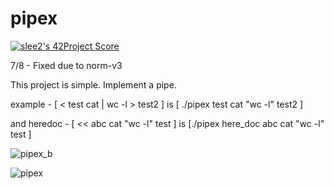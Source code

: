 # pipex

[![slee2's 42Project Score](https://badge42.herokuapp.com/api/project/slee2/pipex)](https://github.com/JaeSeoKim/badge42)

7/8 - Fixed due to norm-v3

This project is simple. Implement a pipe. 

example - [ < test cat | wc -l > test2 ] is [ ./pipex test cat "wc -l" test2 ]

and heredoc - [ << abc cat "wc -l" test ] is [./pipex here_doc abc cat "wc -l" test ]

![pipex_b](https://user-images.githubusercontent.com/53372971/131776029-923b8fb8-10b7-483e-8662-74f965f6c1f4.JPG)

![pipex](https://user-images.githubusercontent.com/53372971/131776034-509a3f10-048e-43de-b702-f4fdc154679b.JPG)

